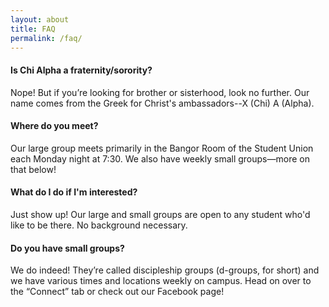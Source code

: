 ```yaml
---
layout: about
title: FAQ
permalink: /faq/
---
```


#### Is Chi Alpha a fraternity/sorority?

Nope! But if you’re looking for brother or sisterhood, look no further. Our name comes from the Greek for Christ's ambassadors--X (Chi) A (Alpha).

#### Where do you meet?

Our large group meets primarily in the Bangor Room of the Student Union each Monday night at 7:30. We also have weekly small groups—more on that below!

#### What do I do if I'm interested?

Just show up! Our large and small groups are open to any student who'd like to be there. No background necessary.

#### Do you have small groups?

We do indeed! They’re called discipleship groups (d-groups, for short) and we have various times and locations weekly on campus. Head on over to the “Connect” tab or check out our Facebook page!
